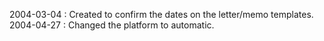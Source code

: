 2004-03-04 : Created to confirm the dates on the letter/memo templates.2004-04-27 : Changed the platform to automatic. 